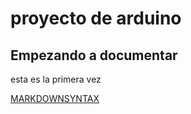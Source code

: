 # proyecto de arduino
## Empezando a documentar

esta es la primera vez

[MARKDOWNSYNTAX](https://guides.github.com/pdfs/markdown-cheatsheet-online.pdf)
